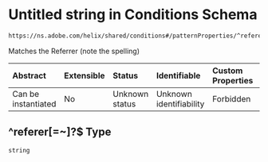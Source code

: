 # Untitled string in Conditions Schema

```txt
https://ns.adobe.com/helix/shared/conditions#/patternProperties/^referer[=~]?$
```

Matches the Referrer (note the spelling)

| Abstract            | Extensible | Status         | Identifiable            | Custom Properties | Additional Properties | Access Restrictions | Defined In                                                               |
| :------------------ | :--------- | :------------- | :---------------------- | :---------------- | :-------------------- | :------------------ | :----------------------------------------------------------------------- |
| Can be instantiated | No         | Unknown status | Unknown identifiability | Forbidden         | Allowed               | none                | [conditions.schema.json*](conditions.schema.json "open original schema") |

## ^referer\[=\~]?$ Type

`string`
